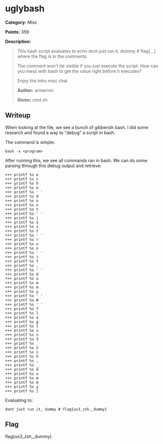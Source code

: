 # uglybash
**Category:** Misc

**Points:** 359

**Description:**
> This bash script evaluates to echo dont just run it, dummy # flag{...} where the flag is in the comments.
>
> The comment won't be visible if you just execute the script. How can you mess with bash to get the value right before it executes?
>
> Enjoy the intro misc chal.
>
> **Author:** arinerron
>
> **Given:** cmd.sh

## Writeup
When looking at the file, we see a bunch of gibberish bash. I did some research
and found a way to "debug" a script in bash.

The command is simple:
```
bash -x <program>
```

After running this, we see all commands ran in bash. We can do some parsing
through this debug output and retrieve:
```
+++ printf %s e
+++ printf %s c
+++ printf %s h
+++ printf %s o
+++ printf %s ' '
+++ printf %s d
+++ printf %s o
+++ printf %s n
+++ printf %s t
+++ printf %s ' '
+++ printf %s j
+++ printf %s u
+++ printf %s s
+++ printf %s t
+++ printf %s ' '
+++ printf %s r
+++ printf %s u
+++ printf %s n
+++ printf %s ' '
+++ printf %s i
+++ printf %s t
+++ printf %s ,
+++ printf %s ' '
+++ printf %s d
+++ printf %s u
+++ printf %s m
+++ printf %s m
+++ printf %s y
+++ printf %s ' '
+++ printf %s #
+++ printf %s ' '
+++ printf %s f
+++ printf %s l
+++ printf %s a
+++ printf %s g
+++ printf %s {
+++ printf %s u
+++ printf %s s
+++ printf %s 3
+++ printf %s _
+++ printf %s z
+++ printf %s s
+++ printf %s h
+++ printf %s ,
+++ printf %s _
+++ printf %s d
+++ printf %s u
+++ printf %s m
+++ printf %s m
+++ printf %s y
+++ printf %s }
```

Evaluating to:
```
dont just run it, dummy # flag{us3_zsh,_dummy}
```

## Flag
flag{us3_zsh,_dummy}
